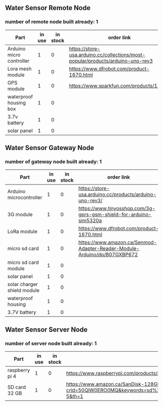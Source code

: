 ## Water Sensor Remote Node
### number of remote node built already: 1
| Part | in use | in stock | order link | 
| ---      | ---      | ---      | ---      |
| Arduino micro controller | 1 | 0 | https://store-usa.arduino.cc/collections/most-popular/products/arduino-uno-rev3 |
| Lora mesh module | 1 | 0 | https://www.dfrobot.com/product-1670.html |
| GPS module | 1 | 0 | https://www.sparkfun.com/products/13670 |
| waterproof housing box | 1 | 0 ||
| 3.7v battery | 1 | 0 | |
| solar panel | 1 | 0 | |

## Water Sensor Gateway Node
### number of gateway node built already: 1

| Part | in use | in stock | order link |
| ---      | ---      | ---      | ---      |
| Arduino microcontroller | 1 | 0 | https://store-usa.arduino.cc/products/arduino-uno-rev3/ |
| 3G module | 1 | 0 | https://www.tinyosshop.com/3g-gprs-gsm-shield-for-arduino-sim5320a |
| LoRa module | 1 | 0 | https://www.dfrobot.com/product-1670.html |
| micro sd card | 1 | 0 | https://www.amazon.ca/Senmod-Adapter-Reader-Module-Arduino/dp/B07GXBP672 |
| micro sd card module | 1 | 0 | |
| solar panel | 1 | 0 | |
| solar charger shield module | 1 | 0 | |
| waterproof housing | 1 | 0 | |
| 3.7V battery | 1 | 0 | |


## Water Sensor Server Node
### number of server node built already: 1

| Part | in use | in stock | order link |
| ---      | ---      | ---      | ---      |
| raspberry pi 4 | 1 | 0 | https://www.raspberrypi.com/products/raspberry-pi-4-model-b/ |
| SD card 32 GB | 1 | 0 | https://www.amazon.ca/SanDisk-128GB-microSDXC-Memory-Adapter/dp/B08GY9NYRM/ref=sr_1_5?crid=50QIW0ERO0MQ&keywords=sd%2Bcard&qid=1648492307&sprefix=sd%2Bcard%2Caps%2C67&sr=8-5&th=1 |
